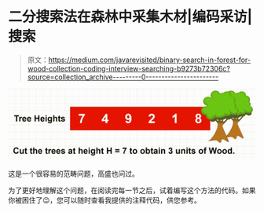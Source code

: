 # 二分搜索法在森林中采集木材|编码采访|搜索

> 原文：<https://medium.com/javarevisited/binary-search-in-forest-for-wood-collection-coding-interview-searching-b9273b72306c?source=collection_archive---------0----------------------->

![](img/48e6cd0c09b2ec33fb592ebd7ab58e9a.png)

这是一个很容易的范畴问题，高盛也问过。

为了更好地理解这个问题，在阅读完每一节之后，试着编写这个方法的代码。如果你被困住了😉，您可以随时查看我提供的注释代码，供您参考。